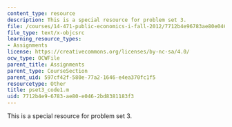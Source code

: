 ```yaml
---
content_type: resource
description: This is a special resource for problem set 3.
file: /courses/14-471-public-economics-i-fall-2012/7712b4e96783ae80e0462bd8381183f3_pset3_code1.m
file_type: text/x-objcsrc
learning_resource_types:
- Assignments
license: https://creativecommons.org/licenses/by-nc-sa/4.0/
ocw_type: OCWFile
parent_title: Assignments
parent_type: CourseSection
parent_uid: 597cf42f-580e-77a2-1646-e4ea370fc1f5
resourcetype: Other
title: pset3_code1.m
uid: 7712b4e9-6783-ae80-e046-2bd8381183f3
---
```

This is a special resource for problem set 3.